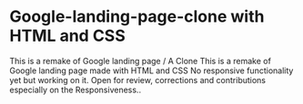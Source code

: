 # Google-landing-page-clone with HTML and CSS
This is a remake of Google landing page / A Clone
This is a remake of Google landing page made with HTML and CSS No responsive functionality yet but working on it. Open for review, corrections and contributions especially on the Responsiveness.. 
